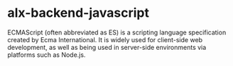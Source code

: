 # alx-backend-javascript

ECMAScript (often abbreviated as ES) is a scripting language specification created by Ecma International. It is widely used for client-side web development, as well as being used in server-side environments via platforms such as Node.js.